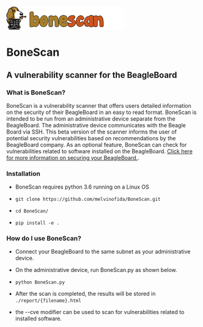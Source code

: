 ![logo](./report/logo.png)
# BoneScan
## A vulnerability scanner for the BeagleBoard

### What is BoneScan?
BoneScan is a vulnerability scanner that offers users detailed information on the security of their BeagleBoard in an easy to read format. BoneScan is intended to be run from an administrative device separate from the BeagleBoard. The administrative device communicates with the Beagle Board via SSH. This beta version of the scanner informs the user of potential security vulnerabilities based on recommendations by the BeagleBoard company. As an optional feature, BoneScan can check for vulnerabilities related to software installed on the BeagleBoard. [Click here for more information on securing your BeagleBoard.](https://beagleboard.org/ai/aws).

### Installation
* BoneScan requires python 3.6 running on a Linux OS

* `git clone https://github.com/melvinofida/BoneScan.git`

* `cd BoneScan/`

* `pip install -e .`
### How do I use BoneScan?
* Connect your BeagleBoard to the same subnet as your administrative device.
* On the administrative device, run BoneScan.py as shown below.

* `python BoneScan.py`
* After the scan is completed, the results will be stored in `./report/{filename}.html`
* the --cve modifier can be used to scan for vulnerabilities related to installed software.

